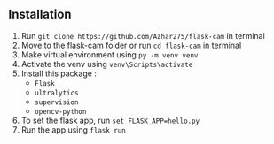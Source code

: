## Installation

1. Run `git clone https://github.com/Azhar275/flask-cam` in terminal
2. Move to the flask-cam folder or run `cd flask-cam` in terminal
3. Make virtual environment using `py -m venv venv`
4. Activate the venv using `venv\Scripts\activate`
5. Install this package :
    - `Flask`
    - `ultralytics`
    - `supervision`
    - `opencv-python`
6. To set the flask app, run `set FLASK_APP=hello.py`
7. Run the app using `flask run`